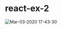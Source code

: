 # react-ex-2

![Mar-03-2020 17-43-30](https://user-images.githubusercontent.com/26485327/75763032-94ab4d80-5d76-11ea-8bbe-a6f2f4e5cead.gif)
